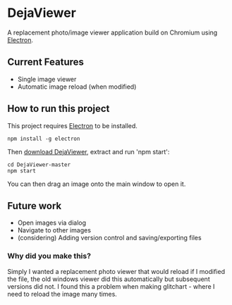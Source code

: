 # DejaViewer

A replacement photo/image viewer application build on Chromium using [Electron](https://electron.atom.io/).

## Current Features

* Single image viewer
* Automatic image reload (when modified)

## How to run this project

This project requires [Electron](https://electron.atom.io/) to be installed.

```
npm install -g electron 
```

Then [download DejaViewer](https://github.com/Jann3/DejaViewer/archive/master.zip), extract and run 'npm start':

```
cd DejaViewer-master
npm start
```

You can then drag an image onto the main window to open it.

## Future work

* Open images via dialog
* Navigate to other images
* (considering) Adding version control and saving/exporting files


### Why did you make this?

Simply I wanted a replacement photo viewer that would reload if I modified the file, the old windows viewer did this automatically but subsequent versions did not. I found this a problem when making glitchart - where I need to reload the image many times.
